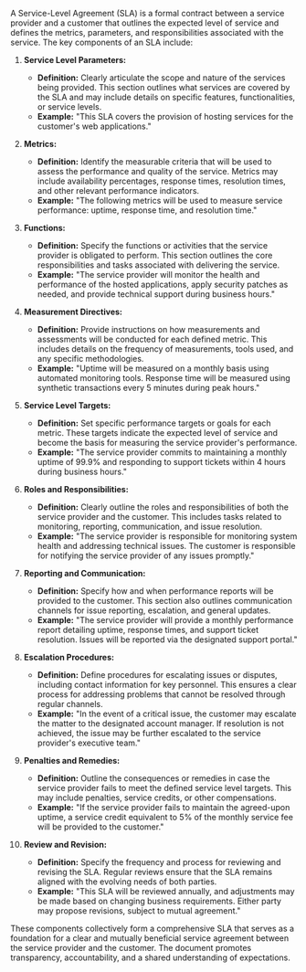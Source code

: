 A Service-Level Agreement (SLA) is a formal contract between a service provider and a customer that outlines the expected level of service and defines the metrics, parameters, and responsibilities associated with the service. The key components of an SLA include:

1. **Service Level Parameters:**
   - **Definition:** Clearly articulate the scope and nature of the services being provided. This section outlines what services are covered by the SLA and may include details on specific features, functionalities, or service levels.
   - **Example:** "This SLA covers the provision of hosting services for the customer's web applications."

2. **Metrics:**
   - **Definition:** Identify the measurable criteria that will be used to assess the performance and quality of the service. Metrics may include availability percentages, response times, resolution times, and other relevant performance indicators.
   - **Example:** "The following metrics will be used to measure service performance: uptime, response time, and resolution time."

3. **Functions:**
   - **Definition:** Specify the functions or activities that the service provider is obligated to perform. This section outlines the core responsibilities and tasks associated with delivering the service.
   - **Example:** "The service provider will monitor the health and performance of the hosted applications, apply security patches as needed, and provide technical support during business hours."

4. **Measurement Directives:**
   - **Definition:** Provide instructions on how measurements and assessments will be conducted for each defined metric. This includes details on the frequency of measurements, tools used, and any specific methodologies.
   - **Example:** "Uptime will be measured on a monthly basis using automated monitoring tools. Response time will be measured using synthetic transactions every 5 minutes during peak hours."

5. **Service Level Targets:**
   - **Definition:** Set specific performance targets or goals for each metric. These targets indicate the expected level of service and become the basis for measuring the service provider's performance.
   - **Example:** "The service provider commits to maintaining a monthly uptime of 99.9% and responding to support tickets within 4 hours during business hours."

6. **Roles and Responsibilities:**
   - **Definition:** Clearly outline the roles and responsibilities of both the service provider and the customer. This includes tasks related to monitoring, reporting, communication, and issue resolution.
   - **Example:** "The service provider is responsible for monitoring system health and addressing technical issues. The customer is responsible for notifying the service provider of any issues promptly."

7. **Reporting and Communication:**
   - **Definition:** Specify how and when performance reports will be provided to the customer. This section also outlines communication channels for issue reporting, escalation, and general updates.
   - **Example:** "The service provider will provide a monthly performance report detailing uptime, response times, and support ticket resolution. Issues will be reported via the designated support portal."

8. **Escalation Procedures:**
   - **Definition:** Define procedures for escalating issues or disputes, including contact information for key personnel. This ensures a clear process for addressing problems that cannot be resolved through regular channels.
   - **Example:** "In the event of a critical issue, the customer may escalate the matter to the designated account manager. If resolution is not achieved, the issue may be further escalated to the service provider's executive team."

9. **Penalties and Remedies:**
   - **Definition:** Outline the consequences or remedies in case the service provider fails to meet the defined service level targets. This may include penalties, service credits, or other compensations.
   - **Example:** "If the service provider fails to maintain the agreed-upon uptime, a service credit equivalent to 5% of the monthly service fee will be provided to the customer."

10. **Review and Revision:**
    - **Definition:** Specify the frequency and process for reviewing and revising the SLA. Regular reviews ensure that the SLA remains aligned with the evolving needs of both parties.
    - **Example:** "This SLA will be reviewed annually, and adjustments may be made based on changing business requirements. Either party may propose revisions, subject to mutual agreement."

These components collectively form a comprehensive SLA that serves as a foundation for a clear and mutually beneficial service agreement between the service provider and the customer. The document promotes transparency, accountability, and a shared understanding of expectations.
